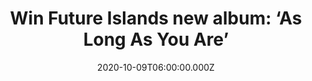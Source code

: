 ---
campaign-uuid: "c-22c45456-5dc2-4bd6-b281-8ef672c11d25"
type: "Competition"
category: "Music"
date: "2020-10-09T06:00:00.000Z"
end-date: "2020-11-09T23:59:00.000Z"
disable-form: false
is_promoted: false
has_entry_page: true
title: "Win Future Islands new album: ‘As Long As You Are’"
competition-description: "<p>We are giving away a copy of ‘As Long As You Are’, the\
  \ brand new record by The Baltimore band Future Islands. ‘As Long As You Are’ is\
  \ Future Islands sixth studio album. It looks to the past as well as the future,\
  \ confronting old ghosts and embracing a new hope. It is an album about trust, full\
  \ of honesty, redemption and “letting go”, allowing old wounds to heal and bringing\
  \ painful chapters to a close</p>\n<p>Click below for a chance to win.</p>\n"
hero-header: "Win Future Islands new album: ‘As Long As You Are’"
terms-confirmation: "N/A"
banner-img: "https://assets.expresslyapp.com/asset-4069eed5-e12c-4009-b827-8352d8ed06be.jpg"
logo-left-href: "aaa.nme.com"
logo-left-image: "https://assets.expresslyapp.com/asset-cae81548-c763-423c-ad73-a2bdb78ede46.jpg"
logo-left-title: "NME AAA"
bg-image-hero: "https://assets.expresslyapp.com/asset-74c042e4-35ac-4fa3-94a8-94d66292133d.jpg"
bg-image-first: "https://assets.expresslyapp.com/asset-777fa68d-b1ea-45cf-a916-f10d1e44c373.jpg"
section1-content: "<p>’As Long As You Are’ is the sixth studio album by The Baltimore\
  \ band Future Islands. It signals a new era for Future Islands. Drummer Mike Lowry\
  \ officially joins as a fully-fledged member and songwriter bolstering the founding\
  \ trio of William Cashion, Samuel T. Herring and Gerrit Welmers. Together, the four-piece\
  \ took on official production duties for the first time, co-producing ‘As Long As\
  \ You Are’ with engineer Steve Wright at his Wrightway Studios in Baltimore. Their\
  \ brand of new wave synth-pop full of bright melodies and heavenly choruses is as\
  \ euphoric and uninhibitedly joyful as anything the band has done in their 14-year\
  \ career. \n</p>\n<p>Click below and it could be yours.</p>\n"
entry-title: "Win Future Islands new album: ‘As Long As You Are’"
entry-content: "<p>Enter the draw to win Future Islands new album: ‘As Long As You\
  \ Are’ by completing the form below before 23:59 on the 9th of November  2020.</p>\n"
has-winner: false
prize-description: "Future Islands new album: ‘As Long As You Are’"
special-conditions: "Multiple entries are allowed up to one every day.\r\n\r\nThis\
  \ competition is also available on: https://club.expressly.io/competitions/future-islands-as-long-as-you-are-giveaway"
country-restrictions:
- "GB"
---